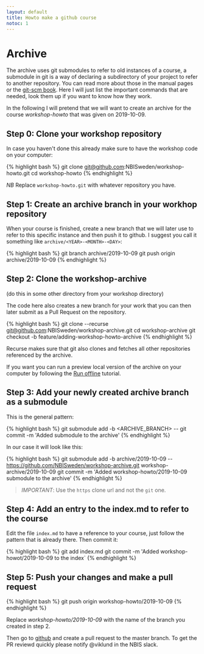 ```yaml
---
layout: default
title: Howto make a github course
notoc: 1
---
```


# Archive

The archive uses git submodules to refer to old instances of a course, a
submodule in git is a way of declaring a subdirectory of your project to refer
to another repository. You can read more about those in the manual pages or the
[git-scm book](https://git-scm.com/book/en/v2/Git-Tools-Submodules). Here I
will just list the important commands that are needed, look them up if you want
to know how they work.

In the following I will pretend that we will want to create an archive for the
course _workshop-howto_ that was given on 2019-10-09.

## Step 0: Clone your workshop repository

In case you haven't done this already make sure to have the workshop code on
your computer:

{% highlight bash %}
git clone git@github.com:NBISweden/workshop-howto.git
cd workshop-howto
{% endhighlight %}

*NB* Replace `workshop-howto.git` with whatever repository you have.


## Step 1: Create an archive branch in your workhop repository

When your course is finished, create a new branch that we will later use to
refer to this specific instance and then push it to github. I suggest you call
it something like `archive/<YEAR>-<MONTH>-<DAY>`:

{% highlight bash %}
git branch archive/2019-10-09
git push origin archive/2019-10-09
{% endhighlight %}


## Step 2: Clone the workshop-archive

(do this in some other directory from your workshop directory)

The code here also creates a new branch for your work that you can then later
submit as a Pull Request on the repository.

{% highlight bash %}
git clone --recurse git@github.com:NBISweden/workshop-archive.git
cd workshop-archive
git checkout -b feature/adding-workshop-howto-archive
{% endhighlight %}

Recurse makes sure that git also clones and fetches all other repositories
referenced by the archive.

If you want you can run a preview local version of the archive on your computer
by following the [Run offline](labs/run_offline) tutorial.


## Step 3: Add your newly created archive branch as a submodule

This is the general pattern:

{% highlight bash %}
git submodule add -b <ARCHIVE_BRANCH> -- <REPOSITORY> <LOCAL PATH>
git commit -m 'Added <WORKSHOP> submodule to the archive'
{% endhighlight %}

In our case it will look like this:

{% highlight bash %}
git submodule add -b archive/2019-10-09 -- https://github.com/NBISweden/workshop-archive.git workshop-archive/2019-10-09
git commit -m 'Added workshop-howto/2019-10-09 submodule to the archive'
{% endhighlight %}

> *IMPORTANT*: Use the `https` clone url and not the `git` one.

## Step 4: Add an entry to the index.md to refer to the course

Edit the file `index.md` to have a reference to your course, just follow the
pattern that is already there. Then commit it:

{% highlight bash %}
git add index.md
git commit -m 'Added workshop-howot/2019-10-09 to the index`
{% endhighlight %}

## Step 5: Push your changes and make a pull request


{% highlight bash %}
git push origin workshop-howto/2019-10-09
{% endhighlight %}

Replace _workshop-howto/2019-10-09_ with the name of the branch you created in
step 2.

Then go to [github](https://github.com/NBISweden/workshop-howto) and create a
pull request to the master branch. To get the PR reviewd quickly please notify
@viklund in the NBIS slack.
